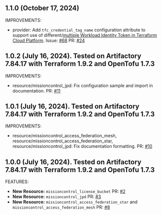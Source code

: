 ## 1.1.0 (October 17, 2024)

IMPROVEMENTS:

* provider: Add `tfc_credential_tag_name` configuration attribute to support use of different/[multiple Workload Identity Token in Terraform Cloud Platform](https://developer.hashicorp.com/terraform/cloud-docs/workspaces/dynamic-provider-credentials/manual-generation#generating-multiple-tokens). Issue: [#68](https://github.com/jfrog/terraform-provider-shared/issues/68) PR: [#24](https://github.com/jfrog/terraform-provider-mission-control/pull/24)

## 1.0.2 (July 16, 2024). Tested on Artifactory 7.84.17 with Terraform 1.9.2 and OpenTofu 1.7.3

IMPROVEMENTS:

* resource/missioncontrol_jpd: Fix configuration sample and import in documentation. PR: [#11](https://github.com/jfrog/terraform-provider-mission-control/pull/11)

## 1.0.1 (July 16, 2024). Tested on Artifactory 7.84.17 with Terraform 1.9.2 and OpenTofu 1.7.3

IMPROVEMENTS:

* resource/missioncontrol_access_federation_mesh, resource/missioncontrol_access_federation_star, resource/missioncontrol_jpd: Fix documentation formatting. PR: [#10](https://github.com/jfrog/terraform-provider-mission-control/pull/10)

## 1.0.0 (July 16, 2024). Tested on Artifactory 7.84.17 with Terraform 1.9.2 and OpenTofu 1.7.3

FEATURES:

* **New Resource:** `missioncontrol_license_bucket` PR: [#2](https://github.com/jfrog/terraform-provider-mission-control/pull/2)
* **New Resource:** `missioncontrol_jpd` PR: [#3](https://github.com/jfrog/terraform-provider-mission-control/pull/3)
* **New Resource:** `missioncontrol_access_federation_star` and `missioncontrol_access_federation_mesh` PR: [#8](https://github.com/jfrog/terraform-provider-mission-control/pull/8)